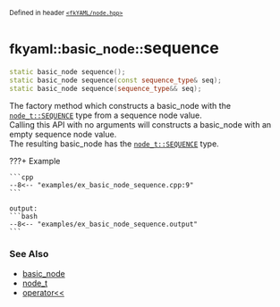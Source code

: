 <small>Defined in header [`<fkYAML/node.hpp>`](https://github.com/fktn-k/fkYAML/blob/develop/include/fkYAML/node.hpp)</small>

# <small>fkyaml::basic_node::</small>sequence

```cpp
static basic_node sequence();
static basic_node sequence(const sequence_type& seq);
static basic_node sequence(sequence_type&& seq);
```

The factory method which constructs a basic_node with the [`node_t::SEQUENCE`](node_t.md) type from a sequence node value.  
Calling this API with no arguments will constructs a basic_node with an empty sequence node value.  
The resulting basic_node has the [`node_t::SEQUENCE`](node_t.md) type.  

???+ Example

    ```cpp
    --8<-- "examples/ex_basic_node_sequence.cpp:9"
    ```

    output:
    ```bash
    --8<-- "examples/ex_basic_node_sequence.output"
    ```


### **See Also**

* [basic_node](index.md)
* [node_t](node_t.md)
* [operator<<](insertion_operator.md)
